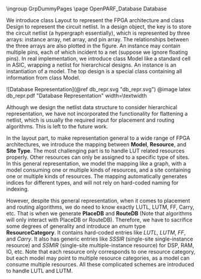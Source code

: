 \ingroup GrpDummyPages
\page OpenPARF_Database Database

We introduce class Layout to represent the FPGA architecture and class Design to represent the circuit netlist.
In a design object, the key is to store the circuit netlist (a hypergraph essentially), which is represented by three arrays: instance array, net array, and pin array.
The relationships between the three arrays are also plotted in the figure.
An instance may contain multiple pins, each of which incident to a net (suppose we ignore floating pins).
In real implementation, we introduce class Model like a standard cell in ASIC, wrapping a netlist for hierarchical designs.
An instance is an instantiation of a model.
The top design is a special class containing all information from class Model.

![Database Representation](@ref db_repr.svg "db_repr.svg")
@image latex db_repr.pdf "Database Representation" width=\textwidth

Although we design the netlist data structure to consider hierarchical representation, we have not incorporated the functionality for flattening a netlist,
which is usually the required input for placement and routing algorithms.
This is left to the future work.

In the layout part, to make representation general to a wide range of FPGA architectures, we introduce the mapping between **Model**, **Resource**, and **Site Type**.
The most challenging part is to handle LUT related resources properly.
Other resources can only be assigned to a specific type of sites.
In this general representation, we model the mapping like a graph, with a model consuming one or multiple kinds of resources, and a site containing one or multiple kinds of resources.
The mapping automatically generates indices for different types, and will not rely on hard-coded naming for indexing.

However, despite this general representation, when it comes to placement and routing algorithms, we do need to know exactly LUTL, LUTM, FF, Carry, etc.
That is when we generate **PlaceDB** and **RouteDB** (Note that algorithms will only interact with PlaceDB or RouteDB).
Therefore, we have to sacrifice some degrees of generality and introduce an *enum* type **ResourceCategory**.
It contains hard-coded entries like *LUTL*, *LUTM*, *FF*, and *Carry*.
It also has generic entries like *SSSIR* (single-site single-instance resource) and *SSMIR* (single-site multiple-instance resource) for DSP, RAM, IO, etc.
Note that each resource only corresponds to one resource category, but each model may point to multiple resource categories, as a model can consume multiple resources.
All these complicated schemes are introduced to handle LUTL and LUTM.
